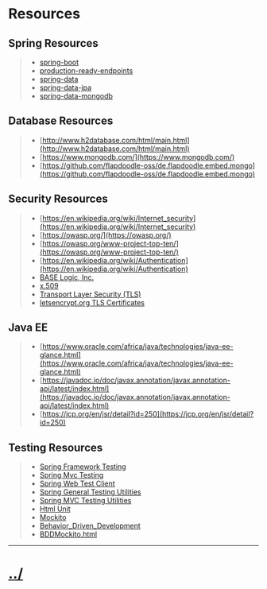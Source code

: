 # Resources

## Spring Resources
> * [spring-boot](https://spring.io/projects/spring-boot)
> * [production-ready-endpoints](https://docs.spring.io/spring-boot/docs/current/reference/html/production-ready-features.html#production-ready-endpoints)
> * [spring-data](https://spring.io/projects/spring-data)
> * [spring-data-jpa](https://spring.io/projects/spring-data-jpa)
> * [spring-data-mongodb](https://spring.io/projects/spring-data-mongodb)


## Database Resources
> * [http://www.h2database.com/html/main.html](http://www.h2database.com/html/main.html)
> * [https://www.mongodb.com/](https://www.mongodb.com/)
> * [https://github.com/flapdoodle-oss/de.flapdoodle.embed.mongo](https://github.com/flapdoodle-oss/de.flapdoodle.embed.mongo)

## Security Resources
> * [https://en.wikipedia.org/wiki/Internet_security](https://en.wikipedia.org/wiki/Internet_security)
> * [https://owasp.org/](https://owasp.org/)
> * [https://owasp.org/www-project-top-ten/](https://owasp.org/www-project-top-ten/)
> * [https://en.wikipedia.org/wiki/Authentication](https://en.wikipedia.org/wiki/Authentication)
> * [BASE Logic, Inc.](https://baselogic.io)
> * [x.509](https://en.wikipedia.org/wiki/X.509)
> * [Transport Layer Security (TLS)](https://en.wikipedia.org/wiki/Transport_Layer_Security)
> * [letsencrypt.org TLS Certificates](https://letsencrypt.org/getting-started/)

## Java EE
> * [https://www.oracle.com/africa/java/technologies/java-ee-glance.html](https://www.oracle.com/africa/java/technologies/java-ee-glance.html)
> * [https://javadoc.io/doc/javax.annotation/javax.annotation-api/latest/index.html](https://javadoc.io/doc/javax.annotation/javax.annotation-api/latest/index.html)
> * [https://jcp.org/en/jsr/detail?id=250](https://jcp.org/en/jsr/detail?id=250)


## Testing Resources
> * [Spring Framework Testing](https://docs.spring.io/spring-framework/docs/current/spring-framework-reference/testing.html)
> * [Spring Mvc Testing](https://docs.spring.io/spring-framework/docs/current/spring-framework-reference/testing.html#spring-mvc-test-framework)
> * [Spring Web Test Client](https://docs.spring.io/spring-framework/docs/current/spring-framework-reference/testing.html#webtestclient)
> * [Spring General Testing Utilities](https://docs.spring.io/spring-framework/docs/current/spring-framework-reference/testing.html#unit-testing-utilities)
> * [Spring MVC Testing Utilities](https://docs.spring.io/spring-framework/docs/current/spring-framework-reference/testing.html#unit-testing-spring-mvc)
> * [Html Unit](https://htmlunit.sourceforge.io/)
> * [Mockito](https://site.mockito.org/)
> * [Behavior_Driven_Development](http://en.wikipedia.org/wiki/Behavior_Driven_Development)
> * [BDDMockito.html](https://site.mockito.org/javadoc/current/org/mockito/BDDMockito.html)




---

# [../](../README.md)
